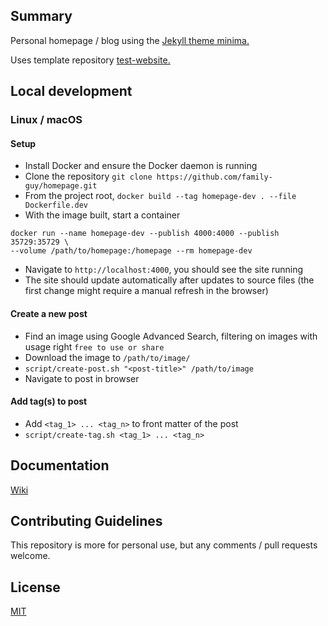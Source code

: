 ## Summary

Personal homepage / blog using the [Jekyll theme minima.](https://jekyll.github.io/minima/)

Uses template repository [test-website.](https://github.com/family-guy/test-website)

## Local development

### Linux / macOS

#### Setup

- Install Docker and ensure the Docker daemon is running
- Clone the repository `git clone https://github.com/family-guy/homepage.git`
- From the project root, `docker build --tag homepage-dev . --file Dockerfile.dev`
- With the image built, start a container 

```docker
docker run --name homepage-dev --publish 4000:4000 --publish 35729:35729 \
--volume /path/to/homepage:/homepage --rm homepage-dev
```

- Navigate to `http://localhost:4000`, you should see the site running
- The site should update automatically after updates to source files (the first
  change might require a manual refresh in the browser)

#### Create a new post

- Find an image using Google Advanced Search, filtering on images with usage right `free to use or share`
- Download the image to `/path/to/image/`
- `script/create-post.sh "<post-title>" /path/to/image`
- Navigate to post in browser

#### Add tag(s) to post

- Add `<tag_1> ... <tag_n>` to front matter of the post
- `script/create-tag.sh <tag_1> ... <tag_n>`

## Documentation

[Wiki](https://github.com/family-guy/homepage/wiki)

## Contributing Guidelines

This repository is more for personal use, but any comments / pull requests welcome.

## License

[MIT](http://opensource.org/licenses/MIT)
